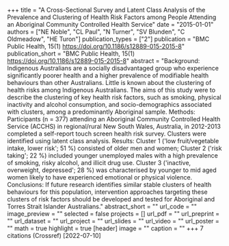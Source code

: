 +++
title = "A Cross-Sectional Survey and Latent Class Analysis of the Prevalence and Clustering of Health Risk Factors among People Attending an Aboriginal Community Controlled Health Service"
date = "2015-01-01"
authors = ["NE Noble", "CL Paul", "N Turner", "SV Blunden", "C Oldmeadow", "HE Turon"]
publication_types = ["2"]
publication = "BMC Public Health, 15(1) https://doi.org/10.1186/s12889-015-2015-8"
publication_short = "BMC Public Health, 15(1) https://doi.org/10.1186/s12889-015-2015-8"
abstract = "Background: Indigenous Australians are a socially disadvantaged group who experience significantly poorer health and a higher prevalence of modifiable health behaviours than other Australians. Little is known about the clustering of health risks among Indigenous Australians. The aims of this study were to describe the clustering of key health risk factors, such as smoking, physical inactivity and alcohol consumption, and socio-demographics associated with clusters, among a predominantly Aboriginal sample. Methods: Participants (n = 377) attending an Aboriginal Community Controlled Health Service (ACCHS) in regional/rural New South Wales, Australia, in 2012-2013 completed a self-report touch screen health risk survey. Clusters were identified using latent class analysis. Results: Cluster 1 ('low fruit/vegetable intake, lower risk'; 51 %) consisted of older men and women; Cluster 2 ('risk taking'; 22 %) included younger unemployed males with a high prevalence of smoking, risky alcohol, and illicit drug use. Cluster 3 ('inactive, overweight, depressed'; 28 %) was characterised by younger to mid aged women likely to have experienced emotional or physical violence. Conclusions: If future research identifies similar stable clusters of health behaviours for this population, intervention approaches targeting these clusters of risk factors should be developed and tested for Aboriginal and Torres Strait Islander Australians."
abstract_short = ""
url_code = ""
image_preview = ""
selected = false
projects = []
url_pdf = ""
url_preprint = ""
url_dataset = ""
url_project = ""
url_slides = ""
url_video = ""
url_poster = ""
math = true
highlight = true
[header]
image = ""
caption = ""
+++
7 citations (Crossref) [2022-07-10]
